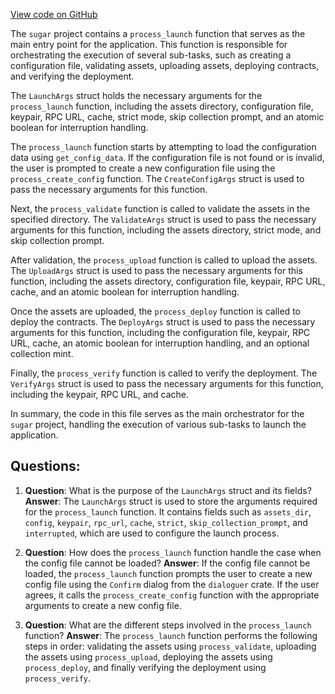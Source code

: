 [View code on GitHub](https://github.com/metaplex-foundation/sugar/src/launch/process.rs)

The `sugar` project contains a `process_launch` function that serves as the main entry point for the application. This function is responsible for orchestrating the execution of several sub-tasks, such as creating a configuration file, validating assets, uploading assets, deploying contracts, and verifying the deployment.

The `LaunchArgs` struct holds the necessary arguments for the `process_launch` function, including the assets directory, configuration file, keypair, RPC URL, cache, strict mode, skip collection prompt, and an atomic boolean for interruption handling.

The `process_launch` function starts by attempting to load the configuration data using `get_config_data`. If the configuration file is not found or is invalid, the user is prompted to create a new configuration file using the `process_create_config` function. The `CreateConfigArgs` struct is used to pass the necessary arguments for this function.

Next, the `process_validate` function is called to validate the assets in the specified directory. The `ValidateArgs` struct is used to pass the necessary arguments for this function, including the assets directory, strict mode, and skip collection prompt.

After validation, the `process_upload` function is called to upload the assets. The `UploadArgs` struct is used to pass the necessary arguments for this function, including the assets directory, configuration file, keypair, RPC URL, cache, and an atomic boolean for interruption handling.

Once the assets are uploaded, the `process_deploy` function is called to deploy the contracts. The `DeployArgs` struct is used to pass the necessary arguments for this function, including the configuration file, keypair, RPC URL, cache, an atomic boolean for interruption handling, and an optional collection mint.

Finally, the `process_verify` function is called to verify the deployment. The `VerifyArgs` struct is used to pass the necessary arguments for this function, including the keypair, RPC URL, and cache.

In summary, the code in this file serves as the main orchestrator for the `sugar` project, handling the execution of various sub-tasks to launch the application.
## Questions: 
 1. **Question**: What is the purpose of the `LaunchArgs` struct and its fields?
   **Answer**: The `LaunchArgs` struct is used to store the arguments required for the `process_launch` function. It contains fields such as `assets_dir`, `config`, `keypair`, `rpc_url`, `cache`, `strict`, `skip_collection_prompt`, and `interrupted`, which are used to configure the launch process.

2. **Question**: How does the `process_launch` function handle the case when the config file cannot be loaded?
   **Answer**: If the config file cannot be loaded, the `process_launch` function prompts the user to create a new config file using the `Confirm` dialog from the `dialoguer` crate. If the user agrees, it calls the `process_create_config` function with the appropriate arguments to create a new config file.

3. **Question**: What are the different steps involved in the `process_launch` function?
   **Answer**: The `process_launch` function performs the following steps in order: validating the assets using `process_validate`, uploading the assets using `process_upload`, deploying the assets using `process_deploy`, and finally verifying the deployment using `process_verify`.